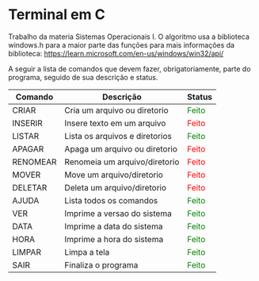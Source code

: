 # Terminal em C

Trabalho da materia Sistemas Operacionais I.
O algoritmo usa a biblioteca windows.h para a maior parte das funções
para mais informações da biblioteca: https://learn.microsoft.com/en-us/windows/win32/api/

A seguir a lista de comandos que devem fazer, obrigatoriamente, parte do programa, seguido de sua descrição e status.

| Comando  | Descrição                     | Status                                |
| -------- | --------                      |--------                               |
| CRIAR    | Cria um arquivo ou diretorio  |<span style="color:green">Feito</span> |
| INSERIR  | Insere texto em um arquivo    |<span style="color:red">Feito</span>   |
| LISTAR   | Lista os arquivos e diretorios|<span style="color:green">Feito</span> |
| APAGAR   | Apaga um arquivo ou diretorio |<span style="color:red">Feito</span>   |
| RENOMEAR | Renomeia um arquivo/diretorio |<span style="color:red">Feito</span>   |
| MOVER    | Move um arquivo/diretorio     |<span style="color:red">Feito</span>|
| DELETAR  | Deleta um arquivo/diretorio   |<span style="color:red">Feito</span>|
| AJUDA    | Lista todos os comandos       |<span style="color:green">Feito</span> |
| VER      | Imprime a versao do sistema   |<span style="color:green">Feito</span> |
| DATA     | Imprime a data do sistema     |<span style="color:green">Feito</span> |
| HORA     | Imprime a hora do sistema     |<span style="color:green">Feito</span> |
| LIMPAR   | Limpa a tela                  |<span style="color:green">Feito</span> |
| SAIR     | Finaliza o programa           |<span style="color:green">Feito</span> |
